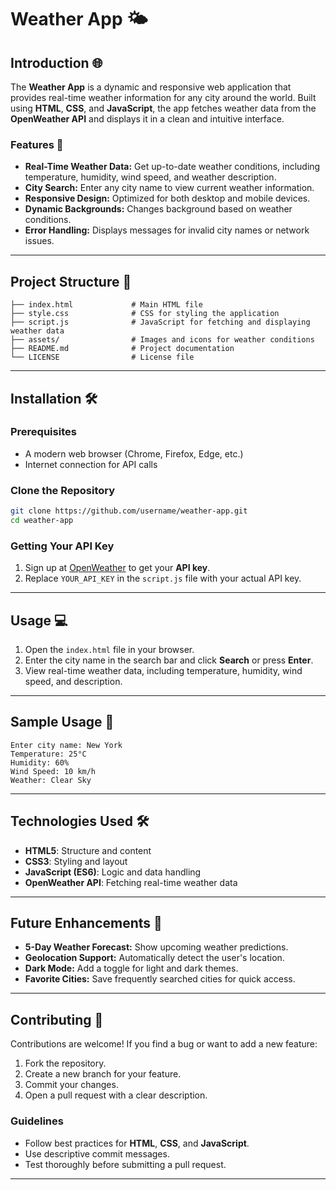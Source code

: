 # Weather App 🌤️

## Introduction 🌐
The **Weather App** is a dynamic and responsive web application that provides real-time weather information for any city around the world. Built using **HTML**, **CSS**, and **JavaScript**, the app fetches weather data from the **OpenWeather API** and displays it in a clean and intuitive interface.

### Features 🚀
- **Real-Time Weather Data:** Get up-to-date weather conditions, including temperature, humidity, wind speed, and weather description.
- **City Search:** Enter any city name to view current weather information.
- **Responsive Design:** Optimized for both desktop and mobile devices.
- **Dynamic Backgrounds:** Changes background based on weather conditions.
- **Error Handling:** Displays messages for invalid city names or network issues.

---

## Project Structure 📂
```
├── index.html             # Main HTML file
├── style.css              # CSS for styling the application
├── script.js              # JavaScript for fetching and displaying weather data
├── assets/                # Images and icons for weather conditions
├── README.md              # Project documentation
└── LICENSE                # License file
```

---

## Installation 🛠️
### Prerequisites
- A modern web browser (Chrome, Firefox, Edge, etc.)
- Internet connection for API calls

### Clone the Repository
```bash
git clone https://github.com/username/weather-app.git
cd weather-app
```

### Getting Your API Key
1. Sign up at [OpenWeather](https://openweathermap.org/) to get your **API key**.
2. Replace `YOUR_API_KEY` in the `script.js` file with your actual API key.

---

## Usage 💻
1. Open the `index.html` file in your browser.
2. Enter the city name in the search bar and click **Search** or press **Enter**.
3. View real-time weather data, including temperature, humidity, wind speed, and description.

---

## Sample Usage 📝
```
Enter city name: New York
Temperature: 25°C
Humidity: 60%
Wind Speed: 10 km/h
Weather: Clear Sky
```

---

## Technologies Used 🛠️
- **HTML5**: Structure and content
- **CSS3**: Styling and layout
- **JavaScript (ES6)**: Logic and data handling
- **OpenWeather API**: Fetching real-time weather data

---

## Future Enhancements 🌱
- **5-Day Weather Forecast:** Show upcoming weather predictions.
- **Geolocation Support:** Automatically detect the user's location.
- **Dark Mode:** Add a toggle for light and dark themes.
- **Favorite Cities:** Save frequently searched cities for quick access.

---

## Contributing 🤝
Contributions are welcome! If you find a bug or want to add a new feature:
1. Fork the repository.
2. Create a new branch for your feature.
3. Commit your changes.
4. Open a pull request with a clear description.

### Guidelines
- Follow best practices for **HTML**, **CSS**, and **JavaScript**.
- Use descriptive commit messages.
- Test thoroughly before submitting a pull request.

---






